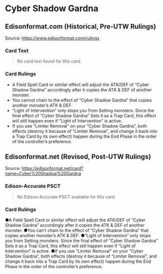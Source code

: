 # Cyber Shadow Gardna

## Edisonformat.com (Historical, Pre-UTW Rulings)

Source: https://www.edisonformat.com/rulings

### Card Text

> No card text found for this card.

### Card Rulings

*   A Field Spell Card or similar effect will adjust the ATK/DEF of “Cyber Shadow Gardna” accordingly after it copies the ATK & DEF of another monster.
*   You cannot chain to the effect of “Cyber Shadow Gardna” that copies another monster’s ATK & DEF.
*   “Light of Intervention” only stops you from Setting monsters. Since the final effect of “Cyber Shadow Gardna” Sets it as a Trap Card, this effect will still happen even if “Light of Intervention” is active.
*   If you use “Limiter Removal” on your “Cyber Shadow Gardna”, both effects (destroy it because of “Limiter Removal”, and change it back into a Trap Card by its own effect) happen during the End Phase in the order of the controller’s preference.

## Edisonformat.net (Revised, Post-UTW Rulings)

Source: https://edisonformat.net/card?name=Cyber%20Shadow%20Gardna

### Edison-Accurate PSCT

> No Edison-Accurate PSCT available for this card.

### Card Rulings

●A Field Spell Card or similar effect will adjust the ATK/DEF of “Cyber Shadow Gardna” accordingly after it copies the ATK & DEF of another monster.
●You can't chain to the effect of “Cyber Shadow Gardna” that copies another monster’s ATK & DEF.
●“Light of Intervention” only stops you from Setting monsters. Since the final effect of “Cyber Shadow Gardna” Sets it as a Trap Card, this effect will still happen even if “Light of Intervention” is active.
●If you use “Limiter Removal” on your “Cyber Shadow Gardna”, both effects (destroy it because of “Limiter Removal”, and change it back into a Trap Card by its own effect) happen during the End Phase in the order of the controller’s preference.
            